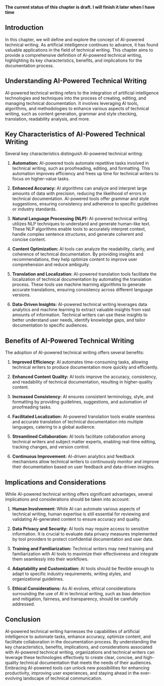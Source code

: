 **The current status of this chapter is draft. I will finish it later when I have time**

Introduction
------------

In this chapter, we will define and explore the concept of AI-powered technical writing. As artificial intelligence continues to advance, it has found valuable applications in the field of technical writing. This chapter aims to provide a comprehensive definition of AI-powered technical writing, highlighting its key characteristics, benefits, and implications for the documentation process.

Understanding AI-Powered Technical Writing
------------------------------------------

AI-powered technical writing refers to the integration of artificial intelligence technologies and techniques into the process of creating, editing, and managing technical documentation. It involves leveraging AI tools, algorithms, and methodologies to enhance various aspects of technical writing, such as content generation, grammar and style checking, translation, readability analysis, and more.

Key Characteristics of AI-Powered Technical Writing
---------------------------------------------------

Several key characteristics distinguish AI-powered technical writing:

1. **Automation:** AI-powered tools automate repetitive tasks involved in technical writing, such as proofreading, editing, and formatting. This automation improves efficiency and frees up time for technical writers to focus on higher-value tasks.

2. **Enhanced Accuracy:** AI algorithms can analyze and interpret large amounts of data with precision, reducing the likelihood of errors in technical documentation. AI-powered tools offer grammar and style suggestions, ensuring consistency and adherence to specific guidelines or industry standards.

3. **Natural Language Processing (NLP):** AI-powered technical writing utilizes NLP techniques to understand and generate human-like text. These NLP algorithms enable tools to accurately interpret context, handle complex sentence structures, and generate coherent and concise content.

4. **Content Optimization:** AI tools can analyze the readability, clarity, and coherence of technical documentation. By providing insights and recommendations, they help optimize content to improve user comprehension and reduce ambiguity.

5. **Translation and Localization:** AI-powered translation tools facilitate the localization of technical documentation by automating the translation process. These tools use machine learning algorithms to generate accurate translations, ensuring consistency across different language versions.

6. **Data-Driven Insights:** AI-powered technical writing leverages data analytics and machine learning to extract valuable insights from vast amounts of information. Technical writers can use these insights to better understand user needs, identify knowledge gaps, and tailor documentation to specific audiences.

Benefits of AI-Powered Technical Writing
----------------------------------------

The adoption of AI-powered technical writing offers several benefits:

1. **Improved Efficiency:** AI automates time-consuming tasks, allowing technical writers to produce documentation more quickly and efficiently.

2. **Enhanced Content Quality:** AI tools improve the accuracy, consistency, and readability of technical documentation, resulting in higher-quality content.

3. **Increased Consistency:** AI ensures consistent terminology, style, and formatting by providing guidelines, suggestions, and automation of proofreading tasks.

4. **Facilitated Localization:** AI-powered translation tools enable seamless and accurate translation of technical documentation into multiple languages, catering to a global audience.

5. **Streamlined Collaboration:** AI tools facilitate collaboration among technical writers and subject matter experts, enabling real-time editing, tracking changes, and version control.

6. **Continuous Improvement:** AI-driven analytics and feedback mechanisms allow technical writers to continuously monitor and improve their documentation based on user feedback and data-driven insights.

Implications and Considerations
-------------------------------

While AI-powered technical writing offers significant advantages, several implications and considerations should be taken into account:

1. **Human Involvement:** While AI can automate various aspects of technical writing, human expertise is still essential for reviewing and validating AI-generated content to ensure accuracy and quality.

2. **Data Privacy and Security:** AI tools may require access to sensitive information. It is crucial to evaluate data privacy measures implemented by tool providers to protect confidential documentation and user data.

3. **Training and Familiarization:** Technical writers may need training and familiarization with AI tools to maximize their effectiveness and integrate them seamlessly into their workflows.

4. **Adaptability and Customization:** AI tools should be flexible enough to adapt to specific industry requirements, writing styles, and organizational guidelines.

5. **Ethical Considerations:** As AI evolves, ethical considerations surrounding the use of AI in technical writing, such as bias detection and mitigation, fairness, and transparency, should be carefully addressed.

Conclusion
----------

AI-powered technical writing harnesses the capabilities of artificial intelligence to automate tasks, enhance accuracy, optimize content, and facilitate collaboration in the documentation process. By understanding the key characteristics, benefits, implications, and considerations associated with AI-powered technical writing, organizations and technical writers can leverage these technologies effectively to create clear, concise, and high-quality technical documentation that meets the needs of their audiences. Embracing AI-powered tools can unlock new possibilities for enhancing productivity, improving user experiences, and staying ahead in the ever-evolving landscape of technical communication.

